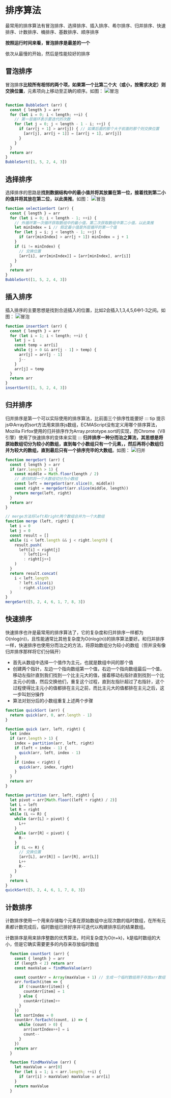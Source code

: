 # 排序算法

最常用的排序算法有冒泡排序、选择排序、插入排序、希尔排序、归并排序、快速排序、计数排序、桶排序、基数排序、顺序排序

**按照运行时间来看，冒泡排序是最差的一个**

依次从最慢的开始，然后是性能较好的排序

## 冒泡排序
冒泡排序**比较所有相邻的两个项，如果第一个比第二个大（或小，按需求决定）则交换位置**，元素项向上移动至正确的顺序。如图：
![冒泡](/img/bubble.gif)
``` js

function BubbleSort (arr) {
  const { length } = arr
  for (let i = 0; i < length; ++i) {
    // 第一层循环表示要迭代的次数
    for (let j = 0; j < length - 1 - i; ++j) {
      if (arr[j + 1] > arr[j]) { // 如果后面的那个大于前面的那个则交换位置
        [arr[j], arr[j + 1]] = [arr[j + 1], arr[j]]
      }
    }
  }
  return arr
}
BubbleSort([1, 5, 2, 4, 3])
```
## 选择排序
选择排序的思路是**找到数据结构中的最小值并将其放置在第一位，接着找到第二小的值并将其放在第二位，以此类推**。如图：
![冒泡](/img/selection.gif)
``` js
function selectionSort (arr) {
  const { length } = arr
  for (let i = 0; i < length - 1; ++i) {
    // 外循环第一次循环获取数组中的最小值，第二次获取数组中第二小值，以此类推
    let minIndex = i // 假定最小值是外层循环的第一个值
    for (let j = i; j < length - 1; ++j) {
      if (arr[minIndex] > arr[j + 1]) minIndex = j + 1
    }
    if (i != minIndex) {
      // 交换位置
      [arr[i], arr[minIndex]] = [arr[minIndex], arr[i]]
    }
  }
  return arr
}
BubbleSort([1, 5, 2, 4, 3])
```

## 插入排序
插入排序的主要思想是找到合适插入的位置，比如2会插入1,3,4,5,6中1-3之间。如图：
![冒泡](/img/insert.gif)
``` js
function insertSort (arr) {
  const { length } = arr
  for (let i = 1; i < length; ++i) {
    let j = i
    const temp = arr[i]
    while (j > 0 && arr[j - 1] > temp) {
      arr[j] = arr[j - 1]
      j--
    }
    arr[j] = temp
  }
  return arr
}
insertSort([1, 5, 2, 4, 3])
```
## 归并排序
归并排序是第一个可以实际使用的排序算法，比前面三个排序性能要好
::: tip 提示
  js中Array的sort方法用来排序js数组，ECMAScript没有定义用哪个排序算法，Mozilla Firfox使用的归并排序作为Array.prototype.sort的实现，而Chrome（V8引擎）使用了快速排序的变体来实现
:::
**归并排序一种分而治之算法，其思想是将原始数组切分为较小的数组，直到每个小数组只有一个元素，，然后再将小数组归并为较大的数组，直到最后只有一个排序完毕的大数组**。如图：
![归并](/img/merge.jpg)
``` js
function mergeSort (arr) {
  const { length } = arr
  if (arr.length > 1) {
    const middle = Math.floor(length / 2)
    // 递归的将一个大数组切分为小数组
    const left = mergeSort(arr.slice(0, middle))
    const right = mergeSort(arr.slice(middle, length))
    return merge(left, right)
  }
  return arr
}

// merge方法将left和right两个数组合并为一个大数组 
function merge (left, right) {
  let i = 0
  let j = 0
  const result = []
  while (i < left.length && j < right.length) {
    result.push(
      left[i] < right[j]
        ? left[i++]
        : right[j++]
    )
  }
  return result.concat(
    i < left.length
      ? left.slice(i)
      : right.slice(j)
  )
}
mergeSort([5, 2, 4, 6, 1, 7, 8, 3])
```
## 快速排序
快速排序也许是最常用的排序算法了，它的复杂度和归并排序一样都为O(nlog(n))，且性能通常比其他复杂度为O(nlog(n))的排序算法要好。和归并排序一样，快速排序也使用分而治之的方法，将原始数组分为较小的数组（但并没有像归并排序那样将它们分隔开）

* 首先从数组中选择一个值作为主元，也就是数组中间的那个值
* 创建两个指针，左边一个指向数组第一个值，右边一个指向数组最后一个值，移动左指针直到我们找到一个比主元大的值，接着移动右指针直到找到一个比主元小的值，然后交换他们，重复这个过程，直到左指针超过了右指针，这个过程使得比主元小的值都排在主元之前，而比主元大的值都排在主元之后，这一步叫划分操作
* 算法对划分后的小数组重复上述两个步骤
``` js
function quickSort (arr) {
  return quick(arr, 0, arr.length - 1)
}

function quick (arr, left, right) {
  let index
  if (arr.length > 1) {
    index = partition(arr, left, right)
    if (left < index - 1) {
      quick(arr, left, index - 1)
    }
    if (index < right) {
      quick(arr, index, right)
    }
  }
  return arr
}

function partition (arr, left, right) {
  let pivot = arr[Math.floor((left + right) / 2)]
  let L = left
  let R = right
  while (L <= R) {
    while (arr[L] > pivot) {
      L++
    }
    while (arr[R] < pivot) {
      R--
    }
    if (L <= R) {
      // 交换位置
      [arr[L], arr[R]] = [arr[R], arr[L]]
      L++
      R--
    }
  }
  return L
}
quickSort([5, 2, 4, 6, 1, 7, 8, 3])
```

## 计数排序
计数排序使用一个用来存储每个元素在原始数组中出现次数的临时数组，在所有元素都计数完成后，临时数组已排好序并可迭代以构建排序后的结果数组。

计数排序是用来排序整数的优秀算法，时间复杂度为O(n+k)，k是临时数组的大小，但是它确实需要更多的内存来存放临时数组
``` js
  function countSort (arr) {
    const { length } = arr
    if (length < 2) return arr
    const maxValue = findMaxValue(arr)

    const countArr = Array(maxValue + 1) // 生成一个临时数组用于存放arr数组中元素个数的数组
    arr.forEach(item => {
      if (!countArr[item]) {
        countArr[item] = 1
      } else {
        countArr[item]++
      }
    })
    let sortIndex = 0
    countArr.forEach((count, i) => {
      while (count > 0) {
        arr[sortIndex++] = i
        count--
      }
    })
    return arr
  }

  function findMaxValue (arr) {
    let maxValue = arr[0]
    for (let i = 1; i < arr.length; ++i) {
      if (arr[i] > maxValue) maxValue = arr[i]
    }
    return maxValue
  }
```
